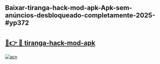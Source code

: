 ## Baixar-tiranga-hack-mod-apk-Apk-sem-anúncios-desbloqueado-completamente-2025-#yp372

# <h2><a href="https://ainizakaria.my?title=tiranga-hack-mod-apk&ref=22M">🔗👉 🔴 tiranga-hack-mod-apk</a></h2>

[![acn](https://github.com/user-attachments/assets/0f9c940e-d8b0-45ae-aac7-cd30a18b3e1c)](https://ainizakaria.my?title=tiranga-hack-mod-apk&ref=22M)

